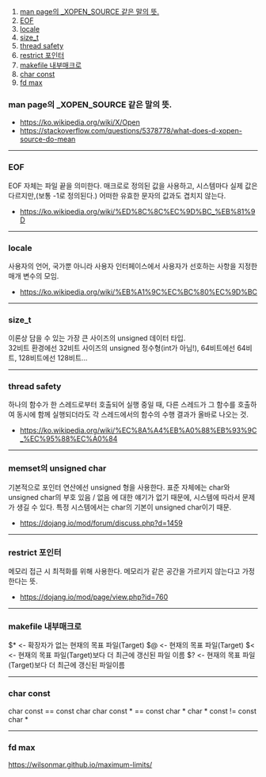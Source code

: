 1. [man page의 \_XOPEN_SOURCE 같은 말의 뜻.](#man-page의-\_xopen_source-같은-말의-뜻.)
2. [EOF](#eof)
3. [locale](#locale)
4. [size_t](#size_t)
5. [thread safety](#thread-safety)
6. [restrict 포인터](#restrict-포인터)
7. [makefile 내부매크로](makefile-내부매크로)
8. [char const](#char-const)
9. [fd max](#fd-max)

### man page의 \_XOPEN_SOURCE 같은 말의 뜻.
- https://ko.wikipedia.org/wiki/X/Open
- https://stackoverflow.com/questions/5378778/what-does-d-xopen-source-do-mean
---
### EOF
EOF 자체는 파일 끝을 의미한다. 매크로로 정의된 값을 사용하고, 시스템마다 실제 값은 다르지만,(보통 -1로 정의된다.) 어떠한 유효한 문자의 값과도 겹치지 않는다.
- https://ko.wikipedia.org/wiki/%ED%8C%8C%EC%9D%BC_%EB%81%9D
---
### locale
사용자의 언어, 국가뿐 아니라 사용자 인터페이스에서 사용자가 선호하는 사항을 지정한 매개 변수의 모임.
- https://ko.wikipedia.org/wiki/%EB%A1%9C%EC%BC%80%EC%9D%BC
---
### size_t
이론상 담을 수 있는 가장 큰 사이즈의 unsigned 데이터 타입.<br>
32비트 환경에선 32비트 사이즈의 unsigned 정수형(int가 아님!), 64비트에선 64비트, 128비트에선 128비트...

---
### thread safety
하나의 함수가 한 스레드로부터 호출되어 실행 중일 때, 다른 스레드가 그 함수를 호출하여 동시에 함께 실행되더라도 각 스레드에서의 함수의 수행 결과가 올바로 나오는 것.
- https://ko.wikipedia.org/wiki/%EC%8A%A4%EB%A0%88%EB%93%9C_%EC%95%88%EC%A0%84
---
### memset의 unsigned char
기본적으로 포인터 연산에선 unsigned 형을 사용한다. 표준 자체에는 char와 unsigned char의 부호 있음 / 없음 에 대한 얘기가 없기 때문에, 시스템에 따라서 문제가 생길 수 있다.
특정 시스템에서는 char의 기본이 unsigned char이기 때문.
- https://dojang.io/mod/forum/discuss.php?d=1459
---
### restrict 포인터
메모리 접근 시 최적화를 위해 사용한다. 메모리가 같은 공간을 가르키지 않는다고 가정한다는 뜻.
- https://dojang.io/mod/page/view.php?id=760
---
### makefile 내부매크로
$* <- 확장자가 없는 현재의 목표 파일(Target)
$@ <- 현재의 목표 파일(Target)
$< <- 현재의 목표 파일(Target)보다 더 최근에 갱신된 파일 이름
$? <- 현재의 목표 파일(Target)보다 더 최근에 갱신된 파일이름

---
### char const
char const == const char
char const * == const char *
char * const != const char *

---
### fd max
https://wilsonmar.github.io/maximum-limits/
